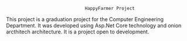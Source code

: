                                   HappyFarmer Project
This project is a graduation project for the Computer Engineering Department. It was developed using Asp.Net Core technology and onion arcthitech architecture.
It is a project open to development.

